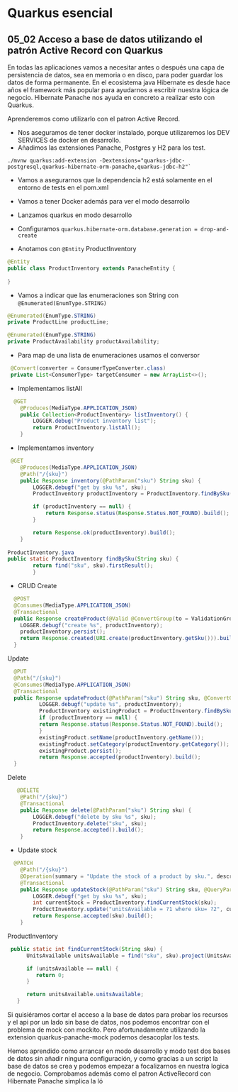 # Quarkus esencial
## 05_02 Acceso a base de datos utilizando el patrón Active Record con Quarkus

En todas las aplicaciones vamos a necesitar antes o después una capa de persistencia de datos, sea en memoria o en disco,
para poder guardar los datos de forma permanente.
En el ecosistema java Hibernate es desde hace años el framework más popular para ayudarnos a escribir nuestra lógica de negocio.
Hibernate Panache nos ayuda en concreto a realizar esto con Quarkus.

Aprenderemos como utilizarlo con el patron Active Record.
* Nos aseguramos de tener docker instalado, porque utilizaremos los DEV SERVICES de docker en desarrollo.
* Añadimos las extensiones Panache, Postgres y H2 para los test.

```shell 
./mvnw quarkus:add-extension -Dextensions="quarkus-jdbc-postgresql,quarkus-hibernate-orm-panache,quarkus-jdbc-h2"`
```

* Vamos a asegurarnos que la dependencia h2 está solamente en el entorno de tests en el pom.xml
  
* Vamos a tener Docker además para ver el modo desarrollo
* Lanzamos quarkus en modo desarrollo
  
* Configuramos `quarkus.hibernate-orm.database.generation = drop-and-create`
* Anotamos con `@Entity` ProductInventory
```java
@Entity
public class ProductInventory extends PanacheEntity {
   
}
```  
* Vamos a indicar que las enumeraciones son String con `@Enumerated(EnumType.STRING)`
```java
@Enumerated(EnumType.STRING)
private ProductLine productLine;

@Enumerated(EnumType.STRING)
private ProductAvailability productAvailability;

```  
* Para map de una lista de enumeraciones usamos el conversor
```java
 @Convert(converter = ConsumerTypeConverter.class)
 private List<ConsumerType> targetConsumer = new ArrayList<>();
```

* Implementamos listAll

```java
  @GET
    @Produces(MediaType.APPLICATION_JSON)
    public Collection<ProductInventory> listInventory() {
        LOGGER.debug("Product inventory list");
        return ProductInventory.listAll();
    }
```
* Implementamos inventory
```java
 @GET
    @Produces(MediaType.APPLICATION_JSON)
    @Path("/{sku}")
    public Response inventory(@PathParam("sku") String sku) {
        LOGGER.debugf("get by sku %s", sku);
        ProductInventory productInventory = ProductInventory.findBySku(sku);

        if (productInventory == null) {
            return Response.status(Response.Status.NOT_FOUND).build();
        }

        return Response.ok(productInventory).build();
    }
    
ProductInventory.java
public static ProductInventory findBySku(String sku) {
        return find("sku", sku).firstResult();
        }
```

* CRUD
Create
```java
  @POST
  @Consumes(MediaType.APPLICATION_JSON)
  @Transactional
  public Response createProduct(@Valid @ConvertGroup(to = ValidationGroups.Post.class) ProductInventory productInventory) {
    LOGGER.debugf("create %s", productInventory);
    productInventory.persist();
    return Response.created(URI.create(productInventory.getSku())).build();
  }
```  
Update
```java
  @PUT
  @Path("/{sku}")
  @Consumes(MediaType.APPLICATION_JSON)
  @Transactional
  public Response updateProduct(@PathParam("sku") String sku, @ConvertGroup(to = ValidationGroups.Put.class)  @Valid ProductInventory productInventory) {
          LOGGER.debugf("update %s", productInventory);
          ProductInventory existingProduct = ProductInventory.findBySku(sku);
          if (productInventory == null) {
          return Response.status(Response.Status.NOT_FOUND).build();
          }
          existingProduct.setName(productInventory.getName());
          existingProduct.setCategory(productInventory.getCategory());
          existingProduct.persist();
          return Response.accepted(productInventory).build();
  }
```
Delete
```java
   @DELETE
    @Path("/{sku}")
    @Transactional
    public Response delete(@PathParam("sku") String sku) {
        LOGGER.debugf("delete by sku %s", sku);
        ProductInventory.delete("sku", sku);
        return Response.accepted().build();
    }

```

* Update stock
```java
  @PATCH
    @Path("/{sku}")
    @Operation(summary = "Update the stock of a product by sku.", description = "Longer description that explains all.")
    @Transactional
    public Response updateStock(@PathParam("sku") String sku, @QueryParam("stock") Integer stock) {
        LOGGER.debugf("get by sku %s", sku);
        int currentStock = ProductInventory.findCurrentStock(sku);
        ProductInventory.update("unitsAvailable = ?1 where sku= ?2", currentStock + stock, sku);
        return Response.accepted(sku).build();
    }
```
ProductInventory
```java
 public static int findCurrentStock(String sku) {
      UnitsAvailable unitsAvailable = find("sku", sku).project(UnitsAvailable.class).firstResult();

      if (unitsAvailable == null) {
         return 0;
      }

      return unitsAvailable.unitsAvailable;
   }
```

Si quisiéramos cortar el acceso a la base de datos para probar los recursos y el api por un lado sin base de datos,
nos podemos encontrar con el problema de mock con mockito. Pero afortunadamente utilizando la extension quarkus-panache-mock
podemos desacoplar los tests.

Hemos aprendido como arrancar en modo desarrollo y modo test dos bases de datos sin añadir ninguna configuración, y
como gracias a un script la base de datos se crea y podemos empezar a focalizarnos en nuestra logica de negocio.
Comprobamos además como el patron ActiveRecord con Hibernate Panache simplica la ló